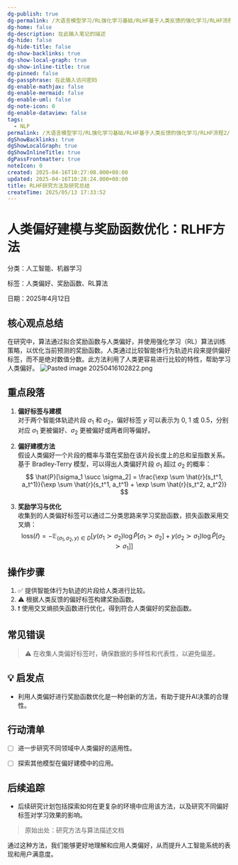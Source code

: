 ```yaml
---
dg-publish: true
dg-permalink: /大语言模型学习/RL强化学习基础/RLHF基于人类反馈的强化学习/RLHF流程2
dg-home: false
dg-description: 在此输入笔记的描述
dg-hide: false
dg-hide-title: false
dg-show-backlinks: true
dg-show-local-graph: true
dg-show-inline-title: true
dg-pinned: false
dg-passphrase: 在此输入访问密码
dg-enable-mathjax: false
dg-enable-mermaid: false
dg-enable-uml: false
dg-note-icon: 0
dg-enable-dataview: false
tags:
  - NLP
permalink: /大语言模型学习/RL强化学习基础/RLHF基于人类反馈的强化学习/RLHF流程2/
dgShowBacklinks: true
dgShowLocalGraph: true
dgShowInlineTitle: true
dgPassFrontmatter: true
noteIcon: 0
created: 2025-04-16T10:27:08.000+08:00
updated: 2025-04-16T10:28:24.000+08:00
title: RLHF研究方法及研究总结
createTime: 2025/05/13 17:33:52
---
```




# 人类偏好建模与奖励函数优化：RLHF方法
分类：人工智能、机器学习

标签：人类偏好、奖励函数、RL算法

日期：2025年4月12日

## 核心观点总结
在研究中，算法通过拟合奖励函数与人类偏好，并使用强化学习（RL）算法训练策略，以优化当前预测的奖励函数。人类通过比较智能体行为轨迹片段来提供偏好标签，而不是绝对数值分数。此方法利用了人类更容易进行比较的特性，帮助学习人类偏好。
![Pasted image 20250416102822.png](/img/user/%E9%99%84%E4%BB%B6/Pasted%20image%2020250416102822.png)


## 重点段落
1. **偏好标签与建模**  
   对于两个智能体轨迹片段 $\sigma_1$ 和 $\sigma_2$，偏好标签 $y$ 可以表示为 0, 1 或 0.5，分别对应 $\sigma_1$ 更被偏好、$\sigma_2$ 更被偏好或两者同等偏好。

2. **偏好建模方法**  
   假设人类偏好一个片段的概率与潜在奖励在该片段长度上的总和呈指数关系。基于 Bradley-Terry 模型，可以得出人类偏好片段 $\sigma_1$ 超过 $\sigma_2$ 的概率：
   $$
   \hat{P}[\sigma_1 \succ \sigma_2] = \frac{\exp \sum \hat{r}(s_t^1, a_t^1)}{\exp \sum \hat{r}(s_t^1, a_t^1) + \exp \sum \hat{r}(s_t^2, a_t^2)}
   $$

3. **奖励学习与优化**  
   收集到的人类偏好标签可以通过二分类思路来学习奖励函数，损失函数采用交叉熵：
   $$
   \text{loss}(\hat{r}) = -\mathbb{E}_{(\sigma_1, \sigma_2, y) \in D}[y(\sigma_1 \succ \sigma_2) \log \hat{P}[\sigma_1 \succ \sigma_2] + y(\sigma_2 \succ \sigma_1) \log \hat{P}[\sigma_2 \succ \sigma_1]]
   $$


## 操作步骤
1. ✅ 提供智能体行为轨迹的片段给人类进行比较。
2. ⚠ 根据人类反馈的偏好标签构建奖励函数。
3. ❗ 使用交叉熵损失函数进行优化，得到符合人类偏好的奖励函数。


## 常见错误
> ⚠ 在收集人类偏好标签时，确保数据的多样性和代表性，以避免偏差。


## 💡 启发点
- 利用人类偏好进行奖励函数优化是一种创新的方法，有助于提升AI决策的合理性。


## 行动清单
- [ ] 进一步研究不同领域中人类偏好的适用性。
- [ ] 探索其他模型在偏好建模中的应用。


## 后续追踪
- 后续研究计划包括探索如何在更复杂的环境中应用该方法，以及研究不同偏好标签对学习效果的影响。

> 原始出处：研究方法与算法描述文档

通过这种方法，我们能够更好地理解和应用人类偏好，从而提升人工智能系统的表现和用户满意度。
